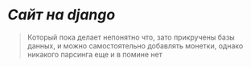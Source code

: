<h1><i>Сайт на django</i></h1>
<blockquote>Который пока делает непонятно что, зато прикручены базы данных, и можно самостоятельно
  добавлять монетки, однако никакого парсинга еще и в помине нет
